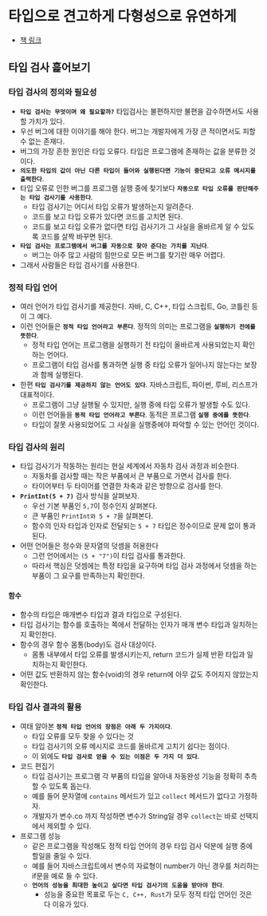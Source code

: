 # 타입으로 견고하게 다형성으로 유연하게

- [책 링크](https://product.kyobobook.co.kr/detail/S000210397750)

## 타입 검사 흝어보기

### 타입 검사의 정의와 필요성

- **`타입 검사는 무엇이며 왜 필요할까?`** 타입검사는 불편하지만 불편을 감수하면서도 사용할 가치가 있다.
- 우선 버그에 대한 이야기를 해야 한다. 버그는 개발자에게 가장 큰 적이면서도 피할 수 없는 존재다.
- 버그의 가장 흔한 원인은 타입 오류다. 타입은 프로그램에 존재하는 값을 분류한 것이다.
- **`의도한 타입의 값이 아닌 다른 타입이 들어와 실행된다면 기능이 중단되고 오류 메시지를 출력한다`**.
- 타입 오류로 인한 버그를 프로그램 실행 중에 찾기보다 **`자동으로 타입 오류를 판단해주는 타입 검사기를 사용한다`**.
  - 타입 검사기는 어디서 타입 오류가 발생하는지 알려준다.
  - 코드를 보고 타입 오류가 있다면 코드를 고치면 된다.
  - 코드를 보고 타입 오류가 없다면 타입 검사기가 그 사실을 올바르게 알 수 있도록 코드를 살짝 바꾸면 된다.
- **`타입 검사는 프로그램에서 버그를 자동으로 찾아 준다는 가치를 지닌다`**.
  - 버그는 아주 많고 사람의 힘만으로 모든 버그를 찾기란 매우 어렵다.
- 그래서 사람들은 타입 검사기를 사용한다.

### 정적 타입 언어

- 여러 언어가 타입 검사기를 제공한다. 자바, C, C++, 타입 스크립트, Go, 코틀린 등이 그 예다.
- 이런 언어들은 **`정적 타입 언어라고 부른다`**. 정적의 의미는 프로그램을 **`실행하기 전에를 뜻한다`**.
  - 정적 타입 언어는 프로그램을 실행하기 전 타입이 올바르게 사용되었는지 확인하는 언어다.
  - 프로그램이 타입 검사를 통과하면 실행 중 타입 오류가 일어나지 않는다는 보장과 함께 실행된다.
- 한편 **`타입 검사기를 제공하지 않는 언어도 있다`**. 자바스크립트, 파이썬, 루비, 리스프가 대표적이다.
  - 프로그램이 그냥 실행될 수 있지만, 실행 중에 타입 오류가 발생할 수도 있다.
  - 이런 언어들을 **`동적 타입 언어라고 부른다`**. 동적은 프로그램 **`실행 중에를 뜻한다`**.
  - 타입이 잘못 사용되었어도 그 사실을 실행중에야 파악할 수 있는 언어인 것이다.

### 타입 검사의 원리

- 타입 검사기가 작동하는 원리는 현실 세계에서 자동차 검사 과정과 비슷한다.
  - 자동차를 검사할 때는 작은 부품에서 큰 부품으로 가면서 검사를 한다.
  - 타이어부터 두 타이어를 연결한 차축과 같은 방향으로 검사를 한다.
- **`PrintInt(5 + 7)`** 검사 방식을 살펴보자.
  - 우선 기본 부품인 `5,7`이 정수인지 살펴본다.
  - 큰 부품인 `PrintInt와 5 + 7`을 살펴본다.
  - 함수의 인자 타입과 인자로 전달되는 `5 + 7` 타입은 정수이므로 문제 없이 통과된다.
- 어떤 언어들은 정수와 문자열의 덧셈을 허용한다
  - 그런 언어에서는 `(5 + "7")`이 타입 검사를 통과한다.
  - 따라서 핵심은 덧셈에는 특정 타입을 요구하며 타입 검사 과정에서 덧셈을 하는 부품이 그 요구를 만족하는지 확인한다.

#### 함수

- 함수의 타입은 매개변수 타입과 결과 타입으로 구성된다.
- 타입 검사기는 함수를 호출하는 쪽에서 전달하는 인자가 매개 변수 타입과 일치하는지 확인한다.
- 함수의 경우 함수 몸통(body)도 검사 대상이다.
  - 몸통 내부에서 타입 오류를 발생시키는지, return 코드가 실제 반환 타입과 일치하는지 확인한다.
- 어떤 값도 반환하지 않는 함수(void)의 경우 return에 아무 값도 주어지지 않았는지 확인한다.

### 타입 검사 결과의 활용

- 여태 알아본 **`정적 타입 언어의 장점은 아래 두 가지이다`**.
  - 타입 오류를 모두 찾을 수 있다는 것
  - 타입 검사기의 오류 메시지로 코드를 올바르게 고치기 쉽다는 점이다.
  - 이 외에도 **`타입 검사로 얻을 수 있는 이점은 두 가지 더 있다`**.
- 코드 편집기
  - 타입 검사기는 프로그램 각 부품의 타입을 알아내 자동완성 기능을 정확히 추측할 수 있도록 돕는다.
  - 예를 들어 문자열에 `contains` 메서드가 있고 `collect` 메서드가 없다고 가정하자.
  - 개발자가 변수.co 까지 작성하면 변수가 String일 경우 `collect`는 바로 선택지에서 제외할 수 있다.
- 프로그램 성능
  - 같은 프로그램을 작성해도 정적 타입 언어의 경우 타입 검사 덕분에 실행 중에 할일을 줄일 수 있다.
  - 예를 들어 자바스크립트에서 변수의 자료형이 number가 아닌 경우를 처리하는 if문을 예로 들 수 있다.
  - **`언어의 성능을 최대한 높이고 싶다면 타입 검사기의 도움을 받아야 한다`**.
    - 성능을 중요한 목표로 두는 `C, C++, Rust`가 모두 정적 타입 언어인 것은 다 이유가 있다.
